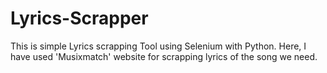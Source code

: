 # Lyrics-Scrapper
This is simple Lyrics scrapping Tool using Selenium with Python.
Here, I have used 'Musixmatch' website for scrapping lyrics of the song we need.

